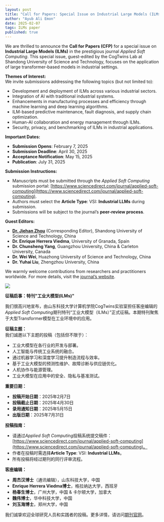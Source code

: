 ```yaml
---
layout: post
title: "Call for Papers: Special Issue on Industrial Large Models (ILMs)"
author: "Ayub Ali Emon"
date: 2025-02-07
tags: ILMs paper
published: true
---
```


We are thrilled to announce the **Call for Papers (CFP)** for a special issue on **Industrial Large Models (ILMs)** in the prestigious journal *Applied Soft Computing*. This special issue, guest-edited by the CogTwins Lab at Shandong University of Science and Technology, focuses on the application of large transformer-based models in industrial settings.  

**Themes of Interest:**  
We invite submissions addressing the following topics (but not limited to):  
- Development and deployment of ILMs across various industrial sectors.  
- Integration of AI with traditional industrial systems.  
- Enhancements in manufacturing processes and efficiency through machine learning and deep learning algorithms.  
- ILM-based predictive maintenance, fault diagnosis, and supply chain optimization.  
- Human-AI collaboration and energy management through ILMs.  
- Security, privacy, and benchmarking of ILMs in industrial applications.  

**Important Dates:**  
- **Submission Opens**: February 7, 2025  
- **Submission Deadline**: April 30, 2025  
- **Acceptance Notification**: May 15, 2025  
- **Publication**: July 31, 2025  

**Submission Instructions:**  
- Manuscripts must be submitted through the *Applied Soft Computing* submission portal: [https://www.sciencedirect.com/journal/applied-soft-computing](https://www.sciencedirect.com/journal/applied-soft-computing).  
- Authors must select the **Article Type**: VSI: **Industrial LLMs** during submission.  
- Submissions will be subject to the journal’s **peer-review process**.  

**Guest Editors:**  
- **[Dr. Jiehan Zhou](/jiehan_zhou/)** (Corresponding Editor), Shandong University of Science and Technology, China  
- **Dr. Enrique Herrera Viedma**, University of Granada, Spain  
- **Dr. Chunsheng Yang**, Guangzhou University, China & Carleton University, Canada  
- **Dr. Wei Wei**, Huazhong University of Science and Technology, China  
- **Dr. Yuhai Liu**, Zhengzhou University, China  

We warmly welcome contributions from researchers and practitioners worldwide. For more details, visit the [journal’s website](https://www.sciencedirect.com/journal/applied-soft-computing).  

<div class="text-center">
    <img class="img-fluid img-thumbnail" style="max-height: 520px;"
        src="{{ '/assets/postimg/2025-02-07-call-for-papers-industrial-large-models-special-issue.jpg' | relative_url }}" />
</div>


**征稿启事：特刊"工业大模型(ILMs)"**  

我们很高兴地宣布，由山东科技大学计算机学院CogTwins实验室担任客座编辑的*Applied Soft Computing*期刊特刊“工业大模型（ILMs）”正式征稿。本期特刊聚焦于大型Transformer模型在工业环境中的应用。  

**征稿主题：**  
我们诚邀以下主题的投稿（包括但不限于）：  
- 工业大模型在各行业的开发与部署。  
- 人工智能与传统工业系统的融合。  
- 通过机器学习和深度学习提升制造流程与效率。  
- 基于工业大模型的预测性维护、故障诊断与供应链优化。  
- 人机协作与能源管理。  
- 工业大模型在应用中的安全、隐私与基准测试。  

**重要日期：**  
- **投稿开始日期**：2025年2月7日  
- **投稿截止日期**：2025年4月30日  
- **录用通知日期**：2025年5月15日  
- **出版日期**：2025年7月31日  

**投稿指南：**  
- 请通过*Applied Soft Computing*投稿系统提交稿件：[https://www.sciencedirect.com/journal/applied-soft-computing](https://www.sciencedirect.com/journal/applied-soft-computing)。  
- 作者在投稿时需选择**Article Type**: VSI: **Industrial LLMs**。  
- 所有投稿将经过期刊的同行评审流程。  

**客座编辑：**  
- **周杰汉博士**（通讯编辑），山东科技大学，中国  
- **Enrique Herrera Viedma博士**，格拉纳达大学，西班牙  
- **杨春生博士**，广州大学，中国 & 卡尔顿大学，加拿大  
- **魏伟博士**，华中科技大学，中国  
- **刘玉海博士**，郑州大学，中国  

我们诚挚欢迎全球研究人员和实践者的投稿。更多详情，请访问[期刊官网](https://www.sciencedirect.com/journal/applied-soft-computing)。  